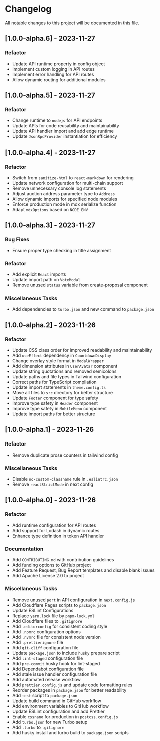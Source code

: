 # Changelog

All notable changes to this project will be documented in this file.

## [1.0.0-alpha.6] - 2023-11-27

### Refactor

- Update API runtime property in config object
- Implement custom logging in API routes
- Implement error handling for API routes
- Allow dynamic routing for additional modules

## [1.0.0-alpha.5] - 2023-11-27

### Refactor

- Change runtime to `nodejs` for API endpoints
- Update APIs for code reusability and maintainability
- Update API handler import and add edge runtime
- Update `JsonRpcProvider` instantiation for efficiency

## [1.0.0-alpha.4] - 2023-11-27

### Refactor

- Switch from `sanitize-html` to `react-markdown` for rendering
- Update network configuration for multi-chain support
- Remove unnecessary console log statements
- Adjust auction address parameter type to `Address`
- Allow dynamic imports for specified node modules
- Enforce production mode in mdx serialize function
- Adapt `mdxOptions` based on `NODE_ENV`

## [1.0.0-alpha.3] - 2023-11-27

### Bug Fixes

- Ensure proper type checking in title assignment

### Refactor

- Add explicit `React` imports
- Update import path on `VoteModal`
- Remove unused `status` variable from create-proposal component

### Miscellaneous Tasks

- Add dependencies to `turbo.json` and new command to `package.json`

## [1.0.0-alpha.2] - 2023-11-26

### Refactor

- Update CSS class order for improved readability and maintainability
- Add `useEffect` dependency in `CountdownDisplay`
- Change overlay style format in `ModalWrapper`
- Add dimension attributes in `UserAvatar` component
- Update string quotations and removed semicolons
- Update paths and file types in Tailwind configuration
- Correct paths for TypeScript compilation
- Update import statements in `theme.config.ts`
- Move all files to `src` directory for better structure
- Update `Footer` component for type safety
- Improve type safety in `Header` component
- Improve type safety in `MobileMenu` component
- Update import paths for better structure

## [1.0.0-alpha.1] - 2023-11-26

### Refactor

- Remove duplicate prose counters in tailwind config

### Miscellaneous Tasks

- Disable `no-custom-classname` rule in `.eslintrc.json`
- Remove `reactStrictMode` in next config

## [1.0.0-alpha.0] - 2023-11-26

### Refactor

- Add runtime configuration for API routes
- Add support for Lodash in dynamic routes
- Enhance type definition in token API handler

### Documentation

- Add `CONTRIBUTING.md` with contribution guidelines
- Add funding options to GitHub project
- Add Feature Request, Bug Report templates and disable blank issues
- Add Apache License 2.0 to project

### Miscellaneous Tasks

- Remove unused `port` in API configuration in `next.config.js`
- Add Cloudflare Pages scripts to `package.json`
- Update ESLint Configurations
- Replace `yarn.lock` file by `pnpm-lock.yml`
- Add Cloudflare files to `.gitignore`
- Add `.editorconfig` for consistent coding style
- Add `.npmrc` configuration options
- Add `.nvmrc` file for consistent node version
- Add `.prettierignore` file
- Add `git-cliff` configuration file
- Update `package.json` to include `husky` prepare script
- Add `lint-staged` configuration file
- Add `pre-commit` husky hook for lint-staged
- Add Dependabot configuration file
- Add stale issue handler configuration file
- Add automated release workflow
- Add `prettier.config.js` and update code formatting rules
- Reorder packages in `package.json` for better readability
- Add `test` script to `package.json`
- Update build command in GitHub workflow
- Add environment variables to GitHub workflow
- Update ESLint configuration and add Prettier
- Enable `cssnano` for production in `postcss.config.js`
- Add `turbo.json` for new Turbo setup
- Add `.turbo` to `.gitignore`
- Add husky install and turbo build to `package.json` scripts

<!-- generated by git-cliff -->
